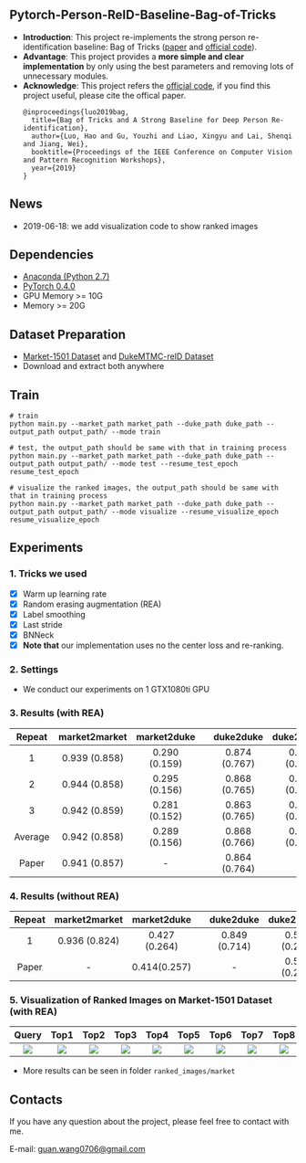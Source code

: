 ## Pytorch-Person-ReID-Baseline-Bag-of-Tricks
* **Introduction**: This project re-implements the strong person re-identification baseline: Bag of Tricks ([paper](https://arxiv.org/abs/1903.07071) and [official code](https://github.com/michuanhaohao/reid-strong-baseline)).
* **Advantage**: This project provides a **more simple and clear implementation** by only using the best parameters and removing lots of unnecessary modules.
* **Acknowledge**: This project refers the [official code](https://github.com/michuanhaohao/reid-strong-baseline), if you find this project useful, please cite the offical paper.
    ```
    @inproceedings{luo2019bag,
      title={Bag of Tricks and A Strong Baseline for Deep Person Re-identification},
      author={Luo, Hao and Gu, Youzhi and Liao, Xingyu and Lai, Shenqi and Jiang, Wei},
      booktitle={Proceedings of the IEEE Conference on Computer Vision and Pattern Recognition Workshops},
      year={2019}
    }
    ```

## News
* 2019-06-18: we add visualization code to show ranked images 


## Dependencies
* [Anaconda (Python 2.7)](https://www.anaconda.com/download/)
* [PyTorch 0.4.0](http://pytorch.org/)
* GPU Memory >= 10G
* Memory >= 20G



## Dataset Preparation
* [Market-1501 Dataset](https://jingdongwang2017.github.io/Projects/ReID/Datasets/Market-1501.html) and [DukeMTMC-reID Dataset](https://github.com/layumi/DukeMTMC-reID_evaluation)
* Download and extract both anywhere

## Train
```
# train
python main.py --market_path market_path --duke_path duke_path --output_path output_path/ --mode train 
```

```
# test, the output_path should be same with that in training process
python main.py --market_path market_path --duke_path duke_path --output_path output_path/ --mode test --resume_test_epoch resume_test_epoch
```

```
# visualize the ranked images, the output_path should be same with that in training process
python main.py --market_path market_path --duke_path duke_path --output_path output_path/ --mode visualize --resume_visualize_epoch resume_visualize_epoch
```

## Experiments

### 1. Tricks we used
* [x] Warm up learning rate
* [x] Random erasing augmentation (REA)
* [x] Label smoothing
* [x] Last stride
* [x] BNNeck
* [x] **Note that** our implementation uses no the center loss and re-ranking.

### 2. Settings
* We conduct our experiments on 1 GTX1080ti GPU

### 3. Results (with REA)

| Repeat | market2market | market2duke | | duke2duke |  duke2market |
| :---:                             | :---: | :---: | - |:---: | :---: |
| 1 | 0.939 (0.858) | 0.290 (0.159) | | 0.874 (0.767) | 0.486 (0.210) | 
| 2 | 0.944 (0.858) | 0.295 (0.156) | | 0.868 (0.765) | 0.492 (0.223) |
| 3 | 0.942 (0.859) | 0.281 (0.152) | | 0.863 (0.765) | 0.485 (0.221) |
| Average | 0.942 (0.858) | 0.289 (0.156) | | 0.868 (0.766) | 0.488 (0.218) |
| Paper | 0.941 (0.857) | - | | 0.864 (0.764) |

### 4. Results (without REA)
| Repeat | market2market | market2duke | | duke2duke |  duke2market |
| :---:                             | :---: | :---: | - |:---: | :---: |
| 1 | 0.936 (0.824) | 0.427 (0.264) | | 0.849 (0.714) | 0.556 (0.269) |
| Paper | - | 0.414(0.257) | | - | 0.543 (0.255) |  

### 5. Visualization of Ranked Images on Market-1501 Dataset (with REA)
| Query | Top1  | Top2  | Top3  | Top4  | Top5  | Top6  | Top7  | Top8  | Top9  | Top10 |
| :---: | :---: | :---: | :---: | :---: | :---: | :---: | :---: | :---: | :---: | :---: |
| ![](https://github.com/wangguanan/Pytorch-Person-REID-Baseline-Bag-of-Tricks/blob/master/ranked_images/market/0005_c1s1_001351_00.jpg/query_top000_name_0005_c1s1_001351_00.jpg?raw=true) | ![](https://github.com/wangguanan/Pytorch-Person-REID-Baseline-Bag-of-Tricks/blob/master/ranked_images/market/0005_c1s1_001351_00.jpg/gallery_top001_name_0005_c3s2_088328_02.jpg?raw=true) | ![](https://github.com/wangguanan/Pytorch-Person-REID-Baseline-Bag-of-Tricks/blob/master/ranked_images/market/0005_c1s1_001351_00.jpg/gallery_top002_name_0005_c5s1_000401_03.jpg?raw=true) | ![](https://github.com/wangguanan/Pytorch-Person-REID-Baseline-Bag-of-Tricks/blob/master/ranked_images/market/0005_c1s1_001351_00.jpg/gallery_top003_name_0005_c5s1_000426_02.jpg?raw=true) | ![](https://github.com/wangguanan/Pytorch-Person-REID-Baseline-Bag-of-Tricks/blob/master/ranked_images/market/0005_c1s1_001351_00.jpg/gallery_top004_name_0005_c4s1_006951_03.jpg?raw=true) | ![](https://github.com/wangguanan/Pytorch-Person-REID-Baseline-Bag-of-Tricks/blob/master/ranked_images/market/0005_c1s1_001351_00.jpg/gallery_top005_name_0005_c5s1_001026_01.jpg?raw=true) | ![](https://github.com/wangguanan/Pytorch-Person-REID-Baseline-Bag-of-Tricks/blob/master/ranked_images/market/0005_c1s1_001351_00.jpg/gallery_top006_name_0005_c3s3_060878_01.jpg?raw=true) | ![](https://github.com/wangguanan/Pytorch-Person-REID-Baseline-Bag-of-Tricks/blob/master/ranked_images/market/0005_c1s1_001351_00.jpg/gallery_top007_name_0005_c5s1_001426_01.jpg?raw=true) | ![](https://github.com/wangguanan/Pytorch-Person-REID-Baseline-Bag-of-Tricks/blob/master/ranked_images/market/0005_c1s1_001351_00.jpg/gallery_top008_name_0005_c5s1_014501_01.jpg?raw=true) | ![](https://github.com/wangguanan/Pytorch-Person-REID-Baseline-Bag-of-Tricks/blob/master/ranked_images/market/0005_c1s1_001351_00.jpg/gallery_top009_name_0005_c5s1_000626_02.jpg?raw=true) | ![](https://github.com/wangguanan/Pytorch-Person-REID-Baseline-Bag-of-Tricks/blob/master/ranked_images/market/0005_c1s1_001351_00.jpg/gallery_top010_name_0005_c3s3_074344_01.jpg?raw=true)

* More results can be seen in folder ```ranked_images/market```


## Contacts
If you have any question about the project, please feel free to contact with me.

E-mail: guan.wang0706@gmail.com
